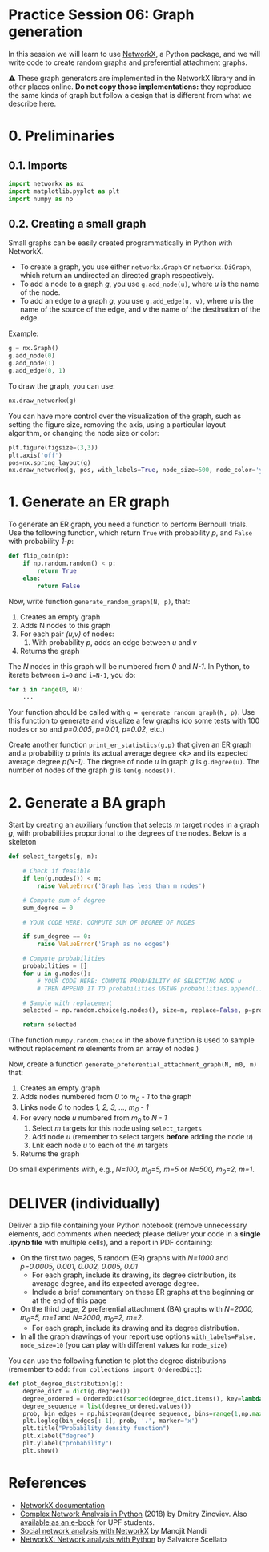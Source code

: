 # Practice Session 06: Graph generation

In this session we will learn to use [NetworkX](https://networkx.github.io/), a Python package, and we will write code to create random graphs and preferential attachment graphs.

:warning: These graph generators are implemented in the NetworkX library and in other places online. **Do not copy those implementations:** they reproduce the same kinds of graph but follow a design that is different from what we describe here.

# 0. Preliminaries

## 0.1. Imports

```python
import networkx as nx
import matplotlib.pyplot as plt
import numpy as np
```

## 0.2. Creating a small graph

Small graphs can be easily created programmatically in Python with NetworkX.

* To create a graph, you use either `networkx.Graph` or `networkx.DiGraph`, which return an undirected an directed graph respectively.
* To add a node to a graph *g*, you use `g.add_node(u)`, where *u* is the name of the node.
* To add an edge to a graph *g*, you use `g.add_edge(u, v)`, where *u* is the name of the source of the edge, and *v* the name of the destination of the edge.

Example:

```python
g = nx.Graph()
g.add_node(0)
g.add_node(1)
g.add_edge(0, 1)
```

To draw the graph, you can use:

```python
nx.draw_networkx(g)
```

You can have more control over the visualization of the graph, such as setting the figure size, removing the axis, using a particular layout algorithm, or changing the node size or color:

```python
plt.figure(figsize=(3,3))
plt.axis('off')
pos=nx.spring_layout(g)
nx.draw_networkx(g, pos, with_labels=True, node_size=500, node_color='yellow')
```

# 1. Generate an ER graph

To generate an ER graph, you need a function to perform Bernoulli trials. Use the following function, which return `True` with probability *p*, and `False` with probability *1-p*:

```python
def flip_coin(p):
    if np.random.random() < p:
        return True
    else:
        return False
```

Now, write function `generate_random_graph(N, p)`, that:

1. Creates an empty graph
1. Adds N nodes to this graph
1. For each pair *(u,v)* of nodes:
   1. With probability *p*, adds an edge between *u* and *v*
1. Returns the graph

The *N* nodes in this graph will be numbered from *0* and *N-1*. In Python, to iterate between `i=0` and `i=N-1`, you do:

```python
for i in range(0, N):
    ...
```

Your function should be called with `g = generate_random_graph(N, p)`. Use this function to generate and visualize a few graphs (do some tests with 100 nodes or so and *p=0.005*, *p=0.01*, *p=0.02*, etc.)

Create another function `print_er_statistics(g,p)` that given an ER graph and a probability *p* prints its actual average degree *&lt;k&gt;* and its expected average degree *p(N-1)*. The degree of node *u* in graph *g* is `g.degree(u)`. The number of nodes of the graph *g* is `len(g.nodes())`.

# 2. Generate a BA graph

Start by creating an auxiliary function that selects *m* target nodes in a graph *g*, with probabilities proportional to the degrees of the nodes. Below is a skeleton

```python
def select_targets(g, m):

    # Check if feasible
    if len(g.nodes()) < m:
        raise ValueError('Graph has less than m nodes')

    # Compute sum of degree
    sum_degree = 0

    # YOUR CODE HERE: COMPUTE SUM OF DEGREE OF NODES

    if sum_degree == 0:
        raise ValueError('Graph as no edges')

    # Compute probabilities
    probabilities = []
    for u in g.nodes():
        # YOUR CODE HERE: COMPUTE PROBABILITY OF SELECTING NODE u
        # THEN APPEND IT TO probabilities USING probabilities.append(...)

    # Sample with replacement
    selected = np.random.choice(g.nodes(), size=m, replace=False, p=probabilities)

    return selected
```

(The function `numpy.random.choice` in the above function is used to sample without replacement *m* elements from an array of nodes.)

Now, create a function `generate_preferential_attachment_graph(N, m0, m)` that:

1. Creates an empty graph
1. Adds nodes numbered from *0* to *m<sub>0</sub> - 1* to the graph
1. Links node *0* to nodes *1, 2, 3, ..., m<sub>0</sub> - 1*
1. For every node *u* numbered from *m<sub>0</sub>* to *N - 1* 
   1. Select *m* targets for this node using `select_targets`
   1. Add node *u* (remember to select targets **before** adding the node *u*)
   1. Lnk each node *u* to each of the *m* targets 
1. Returns the graph

Do small experiments with, e.g., *N=100, m<sub>0</sub>=5, m=5* or *N=500, m<sub>0</sub>=2, m=1*.

# DELIVER (individually)

Deliver a zip file containing your Python notebook (remove unnecessary elements, add comments when needed; please deliver your code in a **single .ipynb file** with multiple cells), and a report in PDF containing:

* On the first two pages, 5 random (ER) graphs with *N=1000* and *p=0.0005, 0.001, 0.002, 0.005, 0.01*
  * For each graph, include its drawing, its degree distribution, its average degree, and its expected average degree.
  * Include a brief commentary on these ER graphs at the beginning or at the end of this page
* On the third page, 2 preferential attachment (BA) graphs with *N=2000, m<sub>0</sub>=5, m=1* and *N=2000, m<sub>0</sub>=2, m=2*.
  * For each graph, include its drawing and its degree distribution.
* In all the graph drawings of your report use options `with_labels=False, node_size=10` (you can play with different values for `node_size`)

You can use the following function to plot the degree distributions (remember to add: `from collections import OrderedDict`):

```python
def plot_degree_distribution(g):
    degree_dict = dict(g.degree())
    degree_ordered = OrderedDict(sorted(degree_dict.items(), key=lambda x: x[1], reverse=True))
    degree_sequence = list(degree_ordered.values())
    prob, bin_edges = np.histogram(degree_sequence, bins=range(1,np.max(degree_sequence)+2), density=True)
    plt.loglog(bin_edges[:-1], prob, '.', marker='x')
    plt.title("Probability density function")
    plt.xlabel("degree")
    plt.ylabel("probability")
    plt.show()
```

# References

* [NetworkX documentation](https://networkx.github.io/)
* [Complex Network Analysis in Python](https://www.amazon.com/gp/product/1680502697/) (2018) by Dmitry Zinoviev. Also [available as an e-book](https://upfinder.upf.edu/iii/encore/record/C__Rb1557007?lang=cat) for UPF students.
* [Social network analysis with NetworkX](https://blog.dominodatalab.com/social-network-analysis-with-networkx/) by Manojit Nandi
* [NetworkX: Network analysis with Python](https://www.cl.cam.ac.uk/~cm542/teaching/2010/stna-pdfs/stna-lecture8.pdf) by Salvatore Scellato
